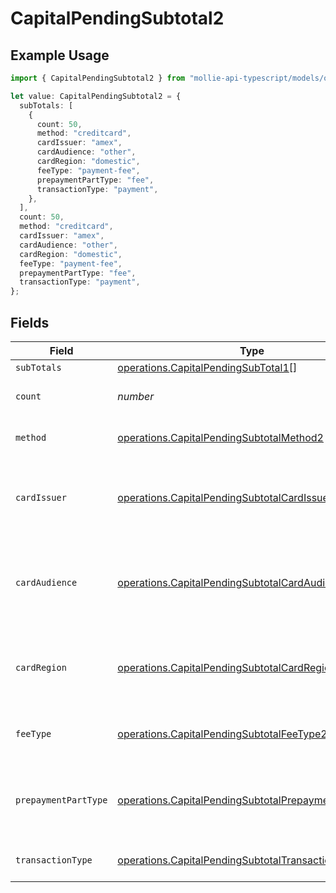 # CapitalPendingSubtotal2

## Example Usage

```typescript
import { CapitalPendingSubtotal2 } from "mollie-api-typescript/models/operations";

let value: CapitalPendingSubtotal2 = {
  subTotals: [
    {
      count: 50,
      method: "creditcard",
      cardIssuer: "amex",
      cardAudience: "other",
      cardRegion: "domestic",
      feeType: "payment-fee",
      prepaymentPartType: "fee",
      transactionType: "payment",
    },
  ],
  count: 50,
  method: "creditcard",
  cardIssuer: "amex",
  cardAudience: "other",
  cardRegion: "domestic",
  feeType: "payment-fee",
  prepaymentPartType: "fee",
  transactionType: "payment",
};
```

## Fields

| Field                                                                                                                        | Type                                                                                                                         | Required                                                                                                                     | Description                                                                                                                  | Example                                                                                                                      |
| ---------------------------------------------------------------------------------------------------------------------------- | ---------------------------------------------------------------------------------------------------------------------------- | ---------------------------------------------------------------------------------------------------------------------------- | ---------------------------------------------------------------------------------------------------------------------------- | ---------------------------------------------------------------------------------------------------------------------------- |
| `subTotals`                                                                                                                  | [operations.CapitalPendingSubTotal1](../../models/operations/capitalpendingsubtotal1.md)[]                                   | :heavy_minus_sign:                                                                                                           | N/A                                                                                                                          |                                                                                                                              |
| `count`                                                                                                                      | *number*                                                                                                                     | :heavy_minus_sign:                                                                                                           | Number of transactions of this type                                                                                          | 50                                                                                                                           |
| `method`                                                                                                                     | [operations.CapitalPendingSubtotalMethod2](../../models/operations/capitalpendingsubtotalmethod2.md)                         | :heavy_minus_sign:                                                                                                           | Payment type of the transactions                                                                                             | creditcard                                                                                                                   |
| `cardIssuer`                                                                                                                 | [operations.CapitalPendingSubtotalCardIssuer2](../../models/operations/capitalpendingsubtotalcardissuer2.md)                 | :heavy_minus_sign:                                                                                                           | In case of payments transactions with card, the card issuer will be available                                                | amex                                                                                                                         |
| `cardAudience`                                                                                                               | [operations.CapitalPendingSubtotalCardAudience2](../../models/operations/capitalpendingsubtotalcardaudience2.md)             | :heavy_minus_sign:                                                                                                           | In case of payments trnsactions with card, the card audience will be available.                                              | other                                                                                                                        |
| `cardRegion`                                                                                                                 | [operations.CapitalPendingSubtotalCardRegion2](../../models/operations/capitalpendingsubtotalcardregion2.md)                 | :heavy_minus_sign:                                                                                                           | In case of payments transactions with card, the card region will be available.                                               | domestic                                                                                                                     |
| `feeType`                                                                                                                    | [operations.CapitalPendingSubtotalFeeType2](../../models/operations/capitalpendingsubtotalfeetype2.md)                       | :heavy_minus_sign:                                                                                                           | Present when the transaction represents a fee.                                                                               | payment-fee                                                                                                                  |
| `prepaymentPartType`                                                                                                         | [operations.CapitalPendingSubtotalPrepaymentPartType2](../../models/operations/capitalpendingsubtotalprepaymentparttype2.md) | :heavy_minus_sign:                                                                                                           | Prepayment part: fee itself, reimbursement, discount, VAT or rounding compensation.                                          | fee                                                                                                                          |
| `transactionType`                                                                                                            | [operations.CapitalPendingSubtotalTransactionType2](../../models/operations/capitalpendingsubtotaltransactiontype2.md)       | :heavy_minus_sign:                                                                                                           | Represents the transaction type                                                                                              | payment                                                                                                                      |